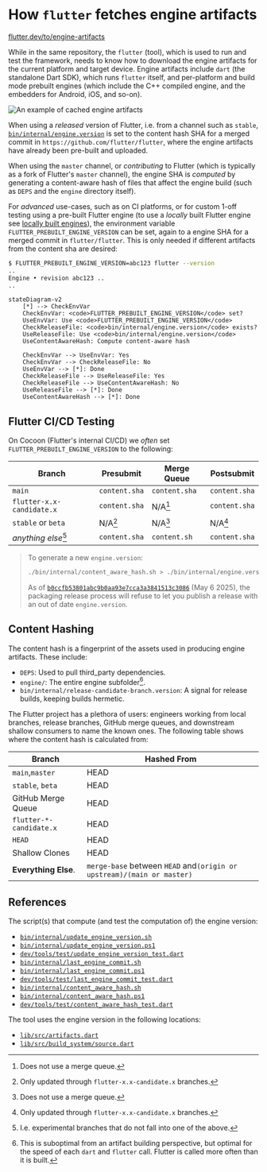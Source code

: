 # How `flutter` fetches engine artifacts

[flutter.dev/to/engine-artifacts](https://flutter.dev/to/engine-artifacts)

While in the same repository, the `flutter` (tool), which is used to run and
test the framework, needs to know how to download the engine artifacts for the
current platform and target device. Engine artifacts include `dart` (the
standalone Dart SDK), which runs `flutter` itself, and per-platform and build
mode prebuilt engines (which include the C++ compiled engine, and the embedders
for Android, iOS, and so-on).

![An example of cached engine artifacts](https://github.com/user-attachments/assets/47c45971-5c5c-4a01-8239-8af0b98cabb8)

When using a _released_ version of Flutter, i.e. from a channel such as `stable`,
[`bin/internal/engine.version`](../../bin/internal/engine.version) is set to the
content hash SHA for a merged commit in `https://github.com/flutter/flutter`, where
the engine artifacts have already been pre-built and uploaded.

When using the `master` channel, or _contributing_ to Flutter (which is typically
as a fork of Flutter's `master` channel), the engine SHA is _computed_ by
generating a content-aware hash of files that affect the engine build (such as
`DEPS` and the `engine` directory itself).

For _advanced_ use-cases, such as on CI platforms, or for custom 1-off testing
using a pre-built Flutter engine (to use a _locally_ built Flutter engine see
[locally built engines](../contributing/testing/Running-and-writing-tests.md#locally-built-engines)), the environment variable `FLUTTER_PREBUILT_ENGINE_VERSION` can be set,
again to a engine SHA for a merged commit in `flutter/flutter`. This is only needed
if different artifacts from the content sha are desired:

```sh
$ FLUTTER_PREBUILT_ENGINE_VERSION=abc123 flutter --version
..
Engine • revision abc123 ..
..
```

```mermaid
stateDiagram-v2
    [*] --> CheckEnvVar
    CheckEnvVar: <code>FLUTTER_PREBUILT_ENGINE_VERSION</code> set?
    UseEnvVar: Use <code>FLUTTER_PREBUILT_ENGINE_VERSION</code>
    CheckReleaseFile: <code>bin/internal/engine.version</code> exists?
    UseReleaseFile: Use <code>bin/internal/engine.version</code>
    UseContentAwareHash: Compute content-aware hash

    CheckEnvVar --> UseEnvVar: Yes
    CheckEnvVar --> CheckReleaseFile: No
    UseEnvVar --> [*]: Done
    CheckReleaseFile --> UseReleaseFile: Yes
    CheckReleaseFile --> UseContentAwareHash: No
    UseReleaseFile --> [*]: Done
    UseContentAwareHash --> [*]: Done
```

## Flutter CI/CD Testing

On Cocoon (Flutter's internal CI/CD) we _often_ set
`FLUTTER_PREBUILT_ENGINE_VERSION` to the following:

| Branch                    | Presubmit     | Merge Queue   | Postsubmit    |
| ------------------------- | ------------- | ------------- | ------------- |
| `main`                    | `content.sha` | `content.sha` | `content.sha` |
| `flutter-x.x-candidate.x` | `content.sha` | N/A[^1]       | `content.sha` |
| `stable` or `beta`        | N/A[^3]       | N/A[^1]       | N/A[^3]       |
| _anything else_[^2]       | `content.sha` | `content.sh`  | `content.sha` |

> To generate a new `engine.version`:
>
> ```sh
> ./bin/internal/content_aware_hash.sh > ./bin/internal/engine.version
> ```
>
> As of [`b0ccfb53801abc9b0aa93e7cca3a3841513c3086`](https://flutter.googlesource.com/recipes/+/b0ccfb53801abc9b0aa93e7cca3a3841513c3086) (May 6 2025), the packaging release process will refuse to let you publish a
> release with an out of date `engine.version`.

[^1]: Does not use a merge queue.
[^2]: I.e. experimental branches that do not fall into one of the above.
[^3]: Only updated through `flutter-x.x-candidate.x` branches.

## Content Hashing

The content hash is a fingerprint of the assets used in producing engine artifacts.
These include:

- `DEPS`: Used to pull third_party dependencies.
- `engine/`: The entire engine subfolder[^4].
- `bin/internal/release-candidate-branch.version`: A signal for release builds, keeping builds hermetic.

The Flutter project has a plethora of users: engineers working from local branches, release branches, GitHub merge queues, and downstream shallow consumers to name the known ones. The following table shows where the content hash is calculated from:

| Branch                  | Hashed From                                                          |
| ----------------------- | -------------------------------------------------------------------- |
| `main`,`master`         | HEAD                                                                 |
| `stable`, `beta`        | HEAD                                                                 |
| GitHub Merge Queue      | HEAD                                                                 |
| `flutter-*-candidate.x` | HEAD                                                                 |
| `HEAD`                  | HEAD                                                                 |
| Shallow Clones          | HEAD                                                                 |
| **Everything Else**.    | `merge-base` between `HEAD` and`(origin or upstream)/(main or master)` |

[^4]: This is suboptimal from an artifact building perspective, but optimal for the speed of each `dart` and `flutter` call. Flutter is called more often than it is built.

## References

The script(s) that compute (and test the computation of) the engine version:

- [`bin/internal/update_engine_version.sh`](../../bin/internal/update_engine_version.sh)
- [`bin/internal/update_engine_version.ps1`](../../bin/internal/update_engine_version.ps1)
- [`dev/tools/test/update_engine_version_test.dart`](../../dev/tools/test/update_engine_version_test.dart)
- [`bin/internal/last_engine_commit.sh`](../../bin/internal/last_engine_commit.sh)
- [`bin/internal/last_engine_commit.ps1`](../../bin/internal/last_engine_commit.ps1)
- [`dev/tools/test/last_engine_commit_test.dart`](../../dev/tools/test/last_engine_commit_test.dart)
- [`bin/internal/content_aware_hash.sh`](../../bin/internal/content_aware_hash.sh)
- [`bin/internal/content_aware_hash.ps1`](../../bin/internal/content_aware_hash.ps1)
- [`dev/tools/test/content_aware_hash_test.dart`](../../dev/tools/test/content_aware_hash_test.dart)

The tool uses the engine version in the following locations:

- [`lib/src/artifacts.dart`](../../packages/flutter_tools/lib/src/artifacts.dart)
- [`lib/src/build_system/source.dart`](../../packages/flutter_tools/lib/src/build_system/source.dart)
